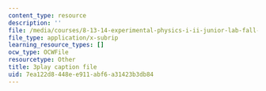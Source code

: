 ```yaml
---
content_type: resource
description: ''
file: /media/courses/8-13-14-experimental-physics-i-ii-junior-lab-fall-2016-spring-2017/7ea122d8448ee911abf6a31423b3db84_ECmy2HP1gwA.srt
file_type: application/x-subrip
learning_resource_types: []
ocw_type: OCWFile
resourcetype: Other
title: 3play caption file
uid: 7ea122d8-448e-e911-abf6-a31423b3db84
---
```

